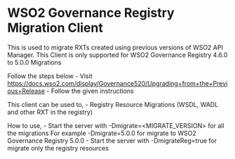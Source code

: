 # WSO2 Governance Registry Migration Client
This is used to migrate RXTs created using previous versions of WSO2 API Manager.
This Client is only supported for WSO2 Governance Registry 4.6.0 to 5.0.0 Migrations

Follow the steps below
    - Visit https://docs.wso2.com/display/Governance520/Upgrading+from+the+Previous+Release
    - Follow the given instructions

This client can be used to,
    - Registry Resource Migrations (WSDL, WADL and other RXT in the registry)

How to use,
    - Start the server with -Dmigrate=<MIGRATE_VERSION> for all the migrations
            For example -Dmigrate=5.0.0 for migrate to WSO2 Governance Registry 5.0.0
    - Start the server with -DmigrateReg=true for migrate only the registry resources
